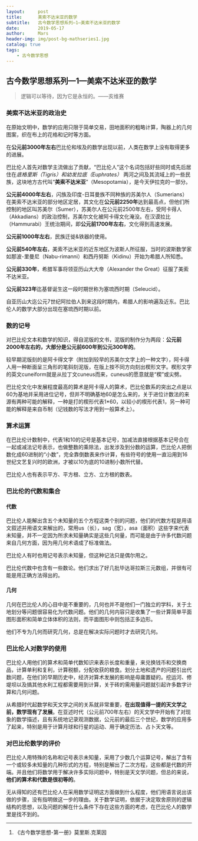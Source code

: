 ```yaml
---
layout:     post
title:      美索不达米亚的数学
subtitle:   古今数学思想系列—1—美索不达米亚的数学
date:       2019-05-17
author:     Mars
header-img: img/post-bg-mathseries1.jpg
catalog: true
tags:
    - 古今数学思想
---
```


## 古今数学思想系列—1—美索不达米亚的数学

> 逻辑可以等待，因为它是永恒的。——亥维赛

### 美索不达米亚的政治史

在原始文明中，数学的应用只限于简单交易，田地面积的粗略计算，陶器上的几何图案，织在布上的花格和记时等方面。

在**公元前3000年左右**巴比伦和埃及的数学出现以前，人类在数学上没有取得更多的进展。

巴比伦人首先对数学主流做出了贡献，“巴比伦人”这个名词包括好些同时或先后居住在*底格里斯（Tigris）和幼发拉底（Euphrates）* 两河之间及其流域上的一些民族，这块地方古代叫“**美索不达米亚**”（Mesopotamia），是今天伊拉克的一部分。

**公元前4000年左右**，闪族及印度-日耳曼族不同种族的苏美尔人（Sumerians）在美索不达米亚的部分地区定居，其文化在**公元前2250年**达到最高点，但他们所控制的地区叫苏美尔（Sumer），苏美尔人在公元前2500年左右，受阿卡得人（Akkadians）的政治控制，苏美尔文化被阿卡得文化淹没。在汉谟拉比（Hammurabi）王统治期间，即**公元前1700年左右**，文化得到高速发展。

**公元前1000年左右**，民族迁徙&铁器的使用。

**公元前540年左右**，美索不达米亚的近东地区为波斯人所征服，当时的波斯数学家如那波-里曼尼（Nabu-rimanni）和西丹努斯（Kidinu）开始为希腊人所知悉。

**公元前330年**，希腊军事将领亚历山大大帝（Alexander the Great）征服了美索不达米亚。

**公元前323年**迄基督诞生这一段时期世称为塞琉西时期（Seleucid）。

自亚历山大迄公元7世纪阿拉伯人到来这段时期内，希腊人的影响遍及近东。巴比伦人的数学大部分出现在塞琉西时期以前。

### 数的记号

对巴比伦文本和数学的知识，得自泥版的文书，泥版的制作分为两段：**公元前2000年左右的，大部分是公元前600年到公元300年的**。

较早期泥版刻的是阿卡得文字（附加到较早的苏美尔文字上的一种文字），阿卡得人用一种断面呈三角形的笔斜刻泥版，在版上按不同方向刻出楔形文字。楔形文字的英文cuneiform就是从拉丁文cuneus而来，cuneus的愿意就是“楔”或尖劈。

巴比伦文化中发展程度最高的算术是阿卡得人的算术，巴比伦数系的突出之点是以60为基地并采用进位记号，但并不明确基地60是怎么来的，关于进位计数法的来源有两种可能的解释，一种是打的楔形代表1*60，以较小的楔形代表1，另一种可能的解释是来自币制（记钱数的写法才用到一般算术上）。

### 算术运算

在巴比伦计数制中，代表1和10的记号是基本记号，加减法直接根据基本记号合在一起或减法记号表示，也做整数的乘除法，出发涉及到分数的运算，巴比伦人把倒数化成60进制的“小数”，完全靠倒数表来作计算，有些符号的使用一直沿用到16世纪文艺复兴时的欧洲，才被以10为底的10进制小数所代替。

巴比伦人也有表示平方、平方根、立方、立方根的数表。

### 巴比伦的代数和集合

####  代数

巴比伦人能解出含五个未知量的五个方程这类个别的问题，他们的代数方程是用语文叙述并用语文来解出的，常用us（长），sag（宽），asa（面积）这些字来代表未知量，并不一定因为所求未知量确实是这些几何量，而可能是由于许多代数问题来自几何方面，因为用几何术语成了标准做法。

巴比伦人有时也用记号表示未知量，但这种记法只是偶尔用之。

巴比伦代数中也含有一些数论。他们求出了好几批毕达哥拉斯三元数组，并很有可能是用正确方法得出的。

#### 几何

几何在巴比伦人的心目中是不重要的，几何也并不是他们一门独立的学科，关于土地划分等问题很容易化为代数问题。他们的几何内容只是收集了一些计算简单平面图形面积和简单立体体积的法则，而平面图形中则包括正多边形。

他们不专为几何而研究几何，总是在解决实际问题时才去研究几何。

### 巴比伦人对数学的使用

巴比伦人用他们的算术和简单代数知识来表示长度和重量，来兑换钱币和交换商品，计算单利和复利，计算税额，分配收获的粮食。划分土地和遗产的问题引出代数问题，在他们的早期历史中，经济对算术发展的影响是毋庸置疑的。挖运河、修堤坝以及搞其他水利工程都需要用到计算，关于砖的需用量问题就引起许多数字计算和几何问题。

从希腊时代起数学和天文学之间的关系就非常重要，**在出现值得一提的天文学之前，数学现有了发展**。在亚述时代（公元前700年左右）的天文学中开始有了对现象的数学描述，且有系统地记录观测数据，公元前的最后三个世纪，数学的应用多了起来，特别是用于计算月球和行星的运动、用于确定历法、占卜天文等。

### 对巴比伦数学的评价

巴比伦人用特殊的名称和记号表示未知量，采用了少数几个运算记号，解出了含有一个或较多未知量的几种形式的方程，特别是解出了二次方程，这些都是代数的开端。并且他们将数学用于解决许多实际问题中，特别是天文学问题，但总的来说，**他们的算术和代数是很初等的**。

无从得知的还有巴比伦人在采用数学证明这方面做到什么程度，他们用语言说出该做的步骤，没有指明做这一步的理由。关于数学证明，依据于决定取舍原则的逻辑结构的思想，以及问题的解在什么条件下存在这些方面的考虑，在巴比伦人的数学里是找不到的。

----

1. 《古今数学思想-第一册》莫里斯.克莱因